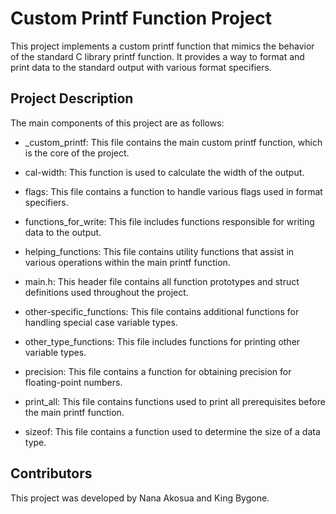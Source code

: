 # Custom Printf Function Project

This project implements a custom printf function that mimics the behavior of the standard C library printf function. It provides a way to format and print data to the standard output with various format specifiers.

## Project Description
The main components of this project are as follows:

- _custom_printf: This file contains the main custom printf function, which is the core of the project.

- cal-width: This function is used to calculate the width of the output.

- flags: This file contains a function to handle various flags used in format specifiers.

- functions_for_write: This file includes functions responsible for writing data to the output.

- helping_functions: This file contains utility functions that assist in various operations within the main printf function.

- main.h: This header file contains all function prototypes and struct definitions used throughout the project.

- other-specific_functions: This file contains additional functions for handling special case variable types.

- other_type_functions: This file includes functions for printing other variable types.

- precision: This file contains a function for obtaining precision for floating-point numbers.

- print_all: This file contains functions used to print all prerequisites before the main printf function.

- sizeof: This file contains a function used to determine the size of a data type.

## Contributors
This project was developed by Nana Akosua and King Bygone.
